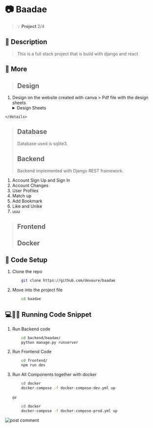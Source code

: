# :camera: Baadae
> :bulb: **Project** 2/4
## 💬 Description
> This is a full stack project that is build with django and react
## 📜 More
> ## Design
  1. Design on the website created with canva
    > Pdf file with the design sheets
    <details>
        <summary>Design Sheets</summary>
        ![design](./UI/baadaeUI.pdf)
    </details>

> ## Database
> Database used is sqlite3.
> ## Backend
> Backend implemented with Django REST framework.
  1. Account Sign Up and Sign In
  1. Account Changes
  1. User Profiles
  1. Match up
  1. Add Bookmark
  1. Like and Unike
  1. uuu


> ## Frontend
> ## Docker
## 🔧 Code Setup
   1. Clone the repo
        ```bash
            git clone https://github.com/devoure/baadae

        ```
   1. Move into the project file
        ```bash
            cd baadae

        ```
## 💻🏃‍♂️ Running Code Snippet
   1. Run Backend code
        ```bash
            cd backend/baadae/
            python manage.py runserver

        ```
   1. Run Frontend Code
        ```bash
            cd frontend/
            npm run dev

        ```
   1. Run All Components together with docker
        ```bash
            cd docker
            docker-compose -f docker-compose-dev.yml up

        ```
        or
        ```bash
            cd docker
            docker-compose -f docker-compose-prod.yml up

        ```


![post comment](./screenshots/frontend-mainfooter.png)
